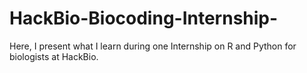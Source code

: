 # HackBio-Biocoding-Internship-
Here, I present what I learn during one Internship on R and Python for biologists at HackBio.
